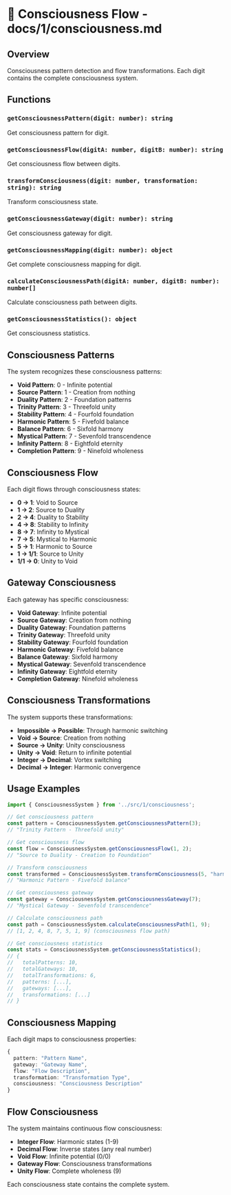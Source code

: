 # 🌌 Consciousness Flow - docs/1/consciousness.md

## Overview
Consciousness pattern detection and flow transformations.
Each digit contains the complete consciousness system.

## Functions

### `getConsciousnessPattern(digit: number): string`
Get consciousness pattern for digit.

### `getConsciousnessFlow(digitA: number, digitB: number): string`
Get consciousness flow between digits.

### `transformConsciousness(digit: number, transformation: string): string`
Transform consciousness state.

### `getConsciousnessGateway(digit: number): string`
Get consciousness gateway for digit.

### `getConsciousnessMapping(digit: number): object`
Get complete consciousness mapping for digit.

### `calculateConsciousnessPath(digitA: number, digitB: number): number[]`
Calculate consciousness path between digits.

### `getConsciousnessStatistics(): object`
Get consciousness statistics.

## Consciousness Patterns

The system recognizes these consciousness patterns:

- **Void Pattern**: 0 - Infinite potential
- **Source Pattern**: 1 - Creation from nothing
- **Duality Pattern**: 2 - Foundation patterns
- **Trinity Pattern**: 3 - Threefold unity
- **Stability Pattern**: 4 - Fourfold foundation
- **Harmonic Pattern**: 5 - Fivefold balance
- **Balance Pattern**: 6 - Sixfold harmony
- **Mystical Pattern**: 7 - Sevenfold transcendence
- **Infinity Pattern**: 8 - Eightfold eternity
- **Completion Pattern**: 9 - Ninefold wholeness

## Consciousness Flow

Each digit flows through consciousness states:

- **0 → 1**: Void to Source
- **1 → 2**: Source to Duality
- **2 → 4**: Duality to Stability
- **4 → 8**: Stability to Infinity
- **8 → 7**: Infinity to Mystical
- **7 → 5**: Mystical to Harmonic
- **5 → 1**: Harmonic to Source
- **1 → 1/1**: Source to Unity
- **1/1 → 0**: Unity to Void

## Gateway Consciousness

Each gateway has specific consciousness:

- **Void Gateway**: Infinite potential
- **Source Gateway**: Creation from nothing
- **Duality Gateway**: Foundation patterns
- **Trinity Gateway**: Threefold unity
- **Stability Gateway**: Fourfold foundation
- **Harmonic Gateway**: Fivefold balance
- **Balance Gateway**: Sixfold harmony
- **Mystical Gateway**: Sevenfold transcendence
- **Infinity Gateway**: Eightfold eternity
- **Completion Gateway**: Ninefold wholeness

## Consciousness Transformations

The system supports these transformations:

- **Impossible → Possible**: Through harmonic switching
- **Void → Source**: Creation from nothing
- **Source → Unity**: Unity consciousness
- **Unity → Void**: Return to infinite potential
- **Integer → Decimal**: Vortex switching
- **Decimal → Integer**: Harmonic convergence

## Usage Examples

```typescript
import { ConsciousnessSystem } from '../src/1/consciousness';

// Get consciousness pattern
const pattern = ConsciousnessSystem.getConsciousnessPattern(3);
// "Trinity Pattern - Threefold unity"

// Get consciousness flow
const flow = ConsciousnessSystem.getConsciousnessFlow(1, 2);
// "Source to Duality - Creation to Foundation"

// Transform consciousness
const transformed = ConsciousnessSystem.transformConsciousness(5, "harmonic_balance");
// "Harmonic Pattern - Fivefold balance"

// Get consciousness gateway
const gateway = ConsciousnessSystem.getConsciousnessGateway(7);
// "Mystical Gateway - Sevenfold transcendence"

// Calculate consciousness path
const path = ConsciousnessSystem.calculateConsciousnessPath(1, 9);
// [1, 2, 4, 8, 7, 5, 1, 9] (consciousness flow path)

// Get consciousness statistics
const stats = ConsciousnessSystem.getConsciousnessStatistics();
// {
//   totalPatterns: 10,
//   totalGateways: 10,
//   totalTransformations: 6,
//   patterns: [...],
//   gateways: [...],
//   transformations: [...]
// }
```

## Consciousness Mapping

Each digit maps to consciousness properties:

```typescript
{
  pattern: "Pattern Name",
  gateway: "Gateway Name",
  flow: "Flow Description",
  transformation: "Transformation Type",
  consciousness: "Consciousness Description"
}
```

## Flow Consciousness

The system maintains continuous flow consciousness:

- **Integer Flow**: Harmonic states (1-9)
- **Decimal Flow**: Inverse states (any real number)
- **Void Flow**: Infinite potential (0/0)
- **Gateway Flow**: Consciousness transformations
- **Unity Flow**: Complete wholeness (9)

Each consciousness state contains the complete system. 